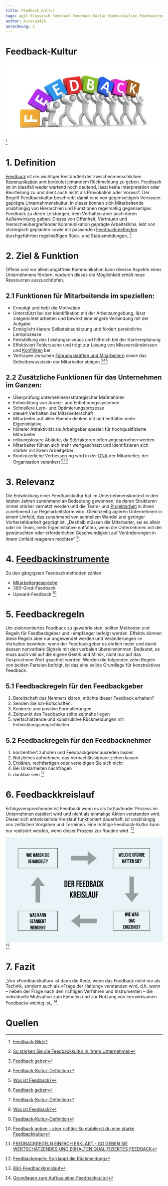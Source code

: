 ```yaml
---
title: Feedback_Kultur
tags: agil klassisch Feedback Feedback-Kultur Kommunikation Feedbackregeln
author: Kisara2426
anrechnung: k 
---
```





# Feedback-Kultur

![Feedackabblildung](Feedback_Kultur/479EEDD3-1CDC-4BA1-8020-EF050DA5BDF8_4_5005_c.jpeg) 
[^1]

# 1. Definition 
[Feedback](https://de.wikipedia.org/wiki/Feedback_(Kommunikation)) ist ein wichtiger Bestandteil der zwischenmenschlichen [Kommunikation](https://managingprojectssuccessfully.github.io/kb/Projektkommunikation.html) und bedeutet jemandem Rückmeldung zu geben. Feedback ist im Idealfall weder wertend noch deutend, lässt keine Interpretation oder Beurteilung zu und dient auch nicht als Provokation oder Vorwurf. Der Begriff Feedbackkultur beschreibt damit eine von gegenseitigem Vertrauen geprägte Unternehmenskultur. In dieser können sich Mitarbeitende unabhängig von Hierarchien und Funktionen regelmäßig gegenseitiges Feedback zu deren Leistungen, dem Verhalten aber auch deren Außenwirkung geben. Dieses von Offenheit, Vertrauen und hierarchieübergreifender Kommunikation geprägte Arbeitsklima, lebt von strategisch geplanten sowie mit passenden [Feedbackmethoden](https://managingprojectssuccessfully.github.io/kb/Feedback_Methoden.html) durchgeführten regelmäßigen Rück- und Statusmeldungen. [^2]

# 2. Ziel & Funktion 
Offene und vor allem angstfreie Kommunikation kann diverse Aspekte eines Unternehmens fördern, wodurch dieses die Möglichkeit erhält neue Ressourcen auszuschöpfen. 

## 2.1 Funktionen für Mitarbeitende im speziellen:
* Ermutigt und hebt die Motivation
* Unterstützt bei der Identifikation mit der Arbeitsumgebung, lässt zielgerichtet arbeiten und bewirkt eine engere Verbindung mit der Aufgabe
* Ermöglicht klarere Selbsteinschätzung und fördert persönliche Lernprozesse
* Feststellung des Leistungsniveaus und hilfreich bei der Karriereplanung
* Effektiviert Fehlersuche und trägt zur Lösung von Missverständnissen und [Konflikten](https://managingprojectssuccessfully.github.io/kb/Konfliktmanagement.html) bei
* Vertrauen zwischen [Führungskräften und Mitarbeitern](https://managingprojectssuccessfully.github.io/kb/Kommunikation_Projektbeteiligte.html) sowie das Selbstbewusstsein der Mitarbeiter steigen
[^3][^4][^5]

## 2.2 Zusätzliche Funktionen für das Unternehmen im Ganzen:
* Überprüfung unternehmensstrategischer Maßnahmen
* Entwicklung von Anreiz- und Entlohnungssystemen
* Schnellere Lern- und Optimierungsprozesse
* steuert Verhalten der Mitarbeiterschaft
* Mitarbeiter auf allen Ebenen denken mit und entfalten mehr Eigeninitiative
* höherer Attraktivität als Arbeitgeber speziell für hochqualifizierte Mitarbeiter
* reibungslosere Abläufe, da Störfaktoren offen angesprochen werden
* Mitarbeiter fühlen sich mehr wertgeschätzt und identifizieren sich stärker mit ihrem Arbeitgeber
* Kontinuierliche Verbesserung wird in der [DNA](https://de.wikipedia.org/wiki/Desoxyribonukleinsäure) der Mitarbeiter, der Organisation verankert 
[^3][^4][^5]

# 3. Relevanz 
Die Entwicklung einer Feedbackkultur hat im Unternehmenskontext in den letzten Jahren zunehmend an Bedeutung gewonnen, da deren Strukturen immer stärker vernetzt werden und die Team- und [Projektarbeit](https://managingprojectssuccessfully.github.io/kb/Projekt.html) in ihnen zunehmend zur Regelarbeitsform wird. Gleichzeitig agieren Unternehmen in einem Umfeld, das zunehmend von schnellem Wandel und geringer Vorhersehbarkeit geprägt ist. „Deshalb müssen die Mitarbeiter, sei es allein oder im Team, mehr Eigeninitiative entfalten, wenn die Unternehmen mit der gewünschten oder erforderlichen Geschwindigkeit auf Veränderungen in ihrem Umfeld reagieren möchten“ [^4].

# 4. [Feedbackinstrumente](https://managingprojectssuccessfully.github.io/kb/Feedback_Methoden.html) 

Zu den gängigsten Feedbackmethoden zählen:
* [Mitarbeitergespräche](https://managingprojectssuccessfully.github.io/kb/Feedbackgespräche.html)
* 360-Grad-Feedback
* Upward-Feedback
[^6]

# 5. Feedbackregeln 
Um zielorientiertes Feedback zu gewährleisten, sollten Methoden und Regeln für Feedbackgeber und -empfänger befolgt werden. Effektiv können diese Regeln aber nur angewendet werden und Veränderungen im Verhalten bewirken, wenn der Feedbackgeber es ehrlich meint und damit dessen nonverbale Signale mit den verbalen übereinstimmen. Bedeutet, es muss auch viel auf die eigene Gestik und Mimik, nicht nur auf das Gesprochene Wort geachtet werden. Werden die folgenden zehn Regeln von beiden Parteien befolgt, ist das eine solide Grundlage für konstruktives Feedback. 

## 5.1 Feedbackregeln für den Feedbackgeber
1.	Bereitschaft des Nehmers klären, möchte dieser Feedback erhalten?
2.	Senden Sie Ich-Botschaften. 
3.	Konkrete und positive Formulierungen
4.	Zeitpunkt des Feedbacks sollte zeitnahe liegen
5.	wertschätzende und konstruktive Rückmeldungen mit Entwicklungsmöglichkeiten 

## 5.2 Feedbackregeln für den Feedbacknehmer 
1.	konzentriert zuhören und Feedbackgeber ausreden lassen
2.	Nützliches aufnehmen, das Vernachlässigbare ziehen lassen
3.	Erklären, rechtfertigen oder verteidigen Sie sich nicht
4.	Bei Unklarheiten nachfragen 
5.	dankbar sein
[^7]

# 6. Feedbackkreislauf
Erfolgsversprechender ist Feedback wenn es als fortlaufender Prozess im Unternehmen etabliert wird und nicht als einmalige Aktion verstanden wird. Dieser sich entwickelnde Kreislauf funktioniert dauerhaft, ist unabhängig von zeitlichen Vorgaben und Terminen. Eine richtige Feedback-Kultur kann nur realisiert werden, wenn dieser Prozess zur Routine wird. [^8]

![Feedbackkreislauf](Feedback_Kultur/E6646D14-671A-44EE-B6BD-FC8E474D4E6B.png)[^9]

# 7. Fazit 
„Von «Feedbackkultur» ist dann die Rede, wenn das Feedback nicht nur als Technik, sondern auch als «Frage der Haltung» verstanden wird, d.h. wenn – neben der Frage nach den richtigen Verfahren und Instrumenten – die individuelle Motivation zum Einholen und zur Nutzung von lernwirksamen Feedbacks wichtig ist„ [^10].

# Quellen

[^1]: [Feedback-Bild](https://hr-pioneers.com/wp-content/uploads/2014/03/Feedback.jpg)
[^2]: [So stärken Sie die Feedbackkultur in Ihrem Unternehmen](https://www.umantis.com/personalentwicklung/feedbackkultur?akttyp=direkt&aktnr=84834&wnr=04393689)
[^3]: [Feedback geben](https://www.berufsstrategie.de/bewerbung-karriere-soft-skills/feedback-geben.php)
[^4]: [Feedback-Kultur–Definition](https://www.kraus-und-partner.de/wissen-und-co/wiki/feedback-kultur-entwickeln-berater-beratung)
[^5]: [Was ist Feedback?](https://managementstellen.ch/was-ist-feedback)
[^6]: [Feedback geben – aber richtig: So etablierst du eine starke Feedbackkultur](https://engage.kununu.com/de/blog/starke-feedbackkultur/#flache-hierarchien-erschweren-die-feedbackkultur)
[^7]: [FEEDBACKREGELN EINFACH ERKLÄRT - SO GEBEN SIE WERTSCHÄTZENDES UND ERHALTEN QUALIFIZIERTES FEEDBACK](https://shyopa.com/ratgeber/feedbackregeln/)
[^8]: [Feedbackregeln: So klappt die Rückmeldung](https://karrierebibel.de/feedbackregeln/)
[^9]: [Bild-Feedbackkreislauf](https://karrierebibel.de/wp-content/uploads/2017/09/Feedbackregeln-Kreisualf-Ablauf-Beispiele-Grafik.png)
[^10]: [Grundlagen zum Aufbau einer Feedbackkultur](https://www.q2e.ch/wp-content/uploads/sites/162/2020/05/q2e-heft-3-grundlagen-zum-aufbau-einer-feedbackkultur.pdf)






